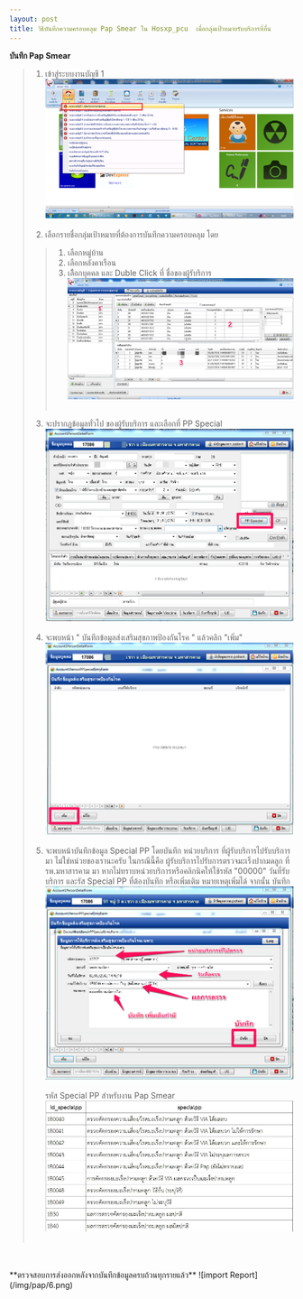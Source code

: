 ```yaml
---
layout: post
title: วิธีบันทึกความครอบคลุม Pap Smear ใน Hosxp_pcu  เมื่อกลุ่มเป้าหมายรับบริการที่อื่น
---
```


**บันทึก Pap Smear**
> 1. เข้าสู่ระบบงานบัญชี 1 
![import Report](/img/pap/1.png )<br><br>
> 2. เลือกรายชื่อกลุ่มเป้าหมายที่ต้องการบันทึกความครอบคลุม โดย
>> 1. เลือกหมู่บ้าน
>> 2. เลือกหลังคาเรือน
>> 3. เลืิอกบุคคล และ Duble Click ที่ ชื่อของผู้รับริการ
![import Report](/img/pap/2.png)<br><br>
> 3. จะปรากฏข้อมูลทั่วไป ของผู้รับบริการ และเลือกที่ PP Special  
![import Report](/img/pap/3.png)<br><br>
> 4. จะพบหน้า " บันทึกข้อมูลส่งเสริมสุขภาพป้องกันโรค " แล้วคลิก "เพิ่ม"  
![import Report](/img/pap/4.png)<br><br>
> 5. จะพบหน้าบันทึกข้อมูล Special PP โดยบันทึก หน่วยบริการ ที่ผู้รับบริการไปรับบริการมา ไม่ใช่หน่วยของเรานะครับ  ในกรณีนี้คือ ผู้รับบริการไปรับการตรวจมะเร็งปากมดลูก ที่ รพ.มหาสารคาม มา หากไม่ทราบหน่วยบริการหรือคลิกนิคให้ใช้รหัส "00000" วันที่รับบริการ และรัส Special PP ที่ต้องบันทึก หรือเพิ่มเติม หมายเหตุเพิ่มได้ จากนั้น บันทึก 
![import Report](/img/pap/5.png)<br><br>
รหัส Special PP สำหรับงาน Pap Smear
![import Report](/img/pap/7.jpg)<br><br>

<br>
<br>
**ตรวจสอบการส่งออกหลังจากบันทึกข้อมูลครบถ้วนทุกรายแล้ว**
![import Report](/img/pap/6.png)<br><br>




